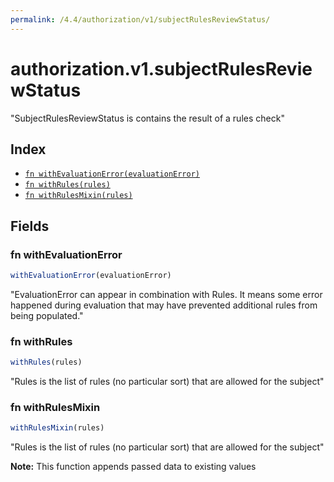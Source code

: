 ```yaml
---
permalink: /4.4/authorization/v1/subjectRulesReviewStatus/
---
```


# authorization.v1.subjectRulesReviewStatus

"SubjectRulesReviewStatus is contains the result of a rules check"

## Index

* [`fn withEvaluationError(evaluationError)`](#fn-withevaluationerror)
* [`fn withRules(rules)`](#fn-withrules)
* [`fn withRulesMixin(rules)`](#fn-withrulesmixin)

## Fields

### fn withEvaluationError

```ts
withEvaluationError(evaluationError)
```

"EvaluationError can appear in combination with Rules.  It means some error happened during evaluation that may have prevented additional rules from being populated."

### fn withRules

```ts
withRules(rules)
```

"Rules is the list of rules (no particular sort) that are allowed for the subject"

### fn withRulesMixin

```ts
withRulesMixin(rules)
```

"Rules is the list of rules (no particular sort) that are allowed for the subject"

**Note:** This function appends passed data to existing values